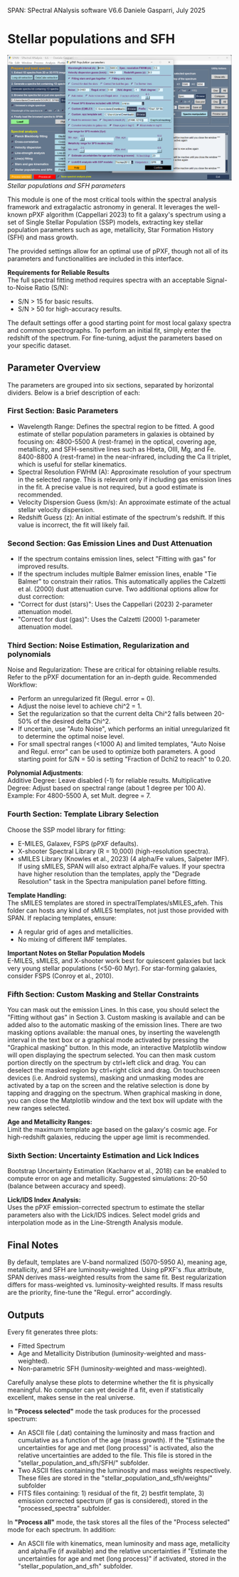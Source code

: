 SPAN: SPectral ANalysis software V6.6
Daniele Gasparri, July 2025

# Stellar populations and SFH #

![Stellar populations](img/stellar_populations.png)
*Stellar populations and SFH parameters*


This module is one of the most critical tools within the spectral analysis framework and extragalactic astronomy in general. It leverages the well-known pPXF algorithm (Cappellari 2023) to fit a galaxy's spectrum using a set of Single Stellar Population (SSP) models, extracting key stellar population parameters such as age, metallicity, Star Formation History (SFH) and mass growth.

The provided settings allow for an optimal use of pPXF, though not all of its parameters and functionalities are included in this interface.


**Requirements for Reliable Results**  
The full spectral fitting method requires spectra with an acceptable Signal-to-Noise Ratio (S/N):
- S/N > 15 for basic results.
- S/N > 50 for high-accuracy results.


The default settings offer a good starting point for most local galaxy spectra and common spectrographs. To perform an initial fit, simply enter the redshift of the spectrum. For fine-tuning, adjust the parameters based on your specific dataset.


## Parameter Overview ##
The parameters are grouped into six sections, separated by horizontal dividers. Below is a brief description of each:


### First Section: Basic Parameters
- Wavelength Range: Defines the spectral region to be fitted. A good estimate of stellar population parameters in galaxies is obtained by focusing on:
4800-5500 A (rest-frame) in the optical, covering age, metallicity, and SFH-sensitive lines such as Hbeta, OIII, Mg, and Fe.
8400-8800 A (rest-frame) in the near-infrared, including the Ca II triplet, which is useful for stellar kinematics.
- Spectral Resolution FWHM (A): Approximate resolution of your spectrum in the selected range. This is relevant only if including gas emission lines in the fit. A precise value is not required, but a good estimate is recommended.
- Velocity Dispersion Guess (km/s): An approximate estimate of the actual stellar velocity dispersion.
- Redshift Guess (z): An initial estimate of the spectrum's redshift. If this value is incorrect, the fit will likely fail.


### Second Section: Gas Emission Lines and Dust Attenuation
- If the spectrum contains emission lines, select "Fitting with gas" for improved results.
- If the spectrum includes multiple Balmer emission lines, enable "Tie Balmer" to constrain their ratios. This automatically applies the Calzetti et al. (2000) dust attenuation curve.
Two additional options allow for dust correction:
- "Correct for dust (stars)": Uses the Cappellari (2023) 2-parameter attenuation model.
- "Correct for dust (gas)": Uses the Calzetti (2000) 1-parameter attenuation model.


### Third Section: Noise Estimation, Regularization and polynomials
Noise and Regularization: These are critical for obtaining reliable results. Refer to the pPXF documentation for an in-depth guide.
Recommended Workflow:

- Perform an unregularized fit (Regul. error = 0).
- Adjust the noise level to achieve chi^2 = 1.
- Set the regularization so that the current delta Chi^2 falls between 20-50% of the desired delta Chi^2.
- If uncertain, use "Auto Noise", which performs an initial unregularized fit to determine the optimal noise level.
- For small spectral ranges (<1000 A) and limited templates, "Auto Noise and Regul. error" can be used to optimize both parameters. A good starting point for S/N = 50 is setting "Fraction of Dchi2 to reach" to 0.20.

**Polynomial Adjustments**:  
Additive Degree: Leave disabled (-1) for reliable results.
Multiplicative Degree: Adjust based on spectral range (about 1 degree per 100 A).
Example: For 4800-5500 A, set Mult. degree = 7.


### Fourth Section: Template Library Selection
Choose the SSP model library for fitting:

- E-MILES, Galaxev, FSPS (pPXF defaults).
- X-shooter Spectral Library (R = 10,000) (high-resolution spectra).
- sMILES Library (Knowles et al., 2023) (4 alpha/Fe values, Salpeter IMF).
If using sMILES, SPAN will also extract alpha/Fe values.
If your spectra have higher resolution than the templates, apply the "Degrade Resolution" task in the Spectra manipulation panel before fitting.

**Template Handling:**  
The sMILES templates are stored in spectralTemplates/sMILES_afeh. This folder can hosts any kind of sMILES templates, not just those provided with SPAN.
If replacing templates, ensure:

- A regular grid of ages and metallicities.
- No mixing of different IMF templates.

**Important Notes on Stellar Population Models**  
E-MILES, sMILES, and X-shooter work best for quiescent galaxies but lack very young stellar populations (<50-60 Myr).
For star-forming galaxies, consider FSPS (Conroy et al., 2010).


### Fifth Section: Custom Masking and Stellar Constraints
You can mask out the emission Lines. In this case, you should select the "Fitting without gas" in Section 3.
Custom masking is available and can be added also to the automatic masking of the emission lines. 
There are two masking options available: the manual ones, by inserting the wavelength interval in the text box or a graphical mode activated by pressing the "Graphical masking" button. In this mode, an interactive Matplotlib window will open displaying the spectrum selected. You can then mask custom portion directly on the spectrum by ctrl+left click and drag. You can deselect the masked region by ctrl+right click and drag. On touchscreen devices (i.e. Android systems), masking and unmasking modes are activated by a tap on the screen and the relative selection is done by tapping and dragging on the spectrum. When graphical masking in done, you can close the Matplotlib window and the text box will update with the new ranges selected.

**Age and Metallicity Ranges:**  
Limit the maximum template age based on the galaxy's cosmic age. For high-redshift galaxies, reducing the upper age limit is recommended.


### Sixth Section: Uncertainty Estimation and Lick Indices
Bootstrap Uncertainty Estimation (Kacharov et al., 2018) can be enabled to compute error on age and metallicity.
Suggested simulations: 20-50 (balance between accuracy and speed).

**Lick/IDS Index Analysis:**  
Uses the pPXF emission-corrected spectrum to estimate the stellar parameters also with the Lick/IDS indices.
Select model grids and interpolation mode as in the Line-Strength Analysis module.


## Final Notes ##
By default, templates are V-band normalized (5070-5950 A), meaning age, metallicity, and SFH are luminosity-weighted.
Using pPXF's .flux attribute, SPAN derives mass-weighted results from the same fit.
Best regularization differs for mass-weighted vs. luminosity-weighted results. If mass results are the priority, fine-tune the "Regul. error" accordingly.


## Outputs ##
Every fit generates three plots:

- Fitted Spectrum
- Age and Metallicity Distribution (luminosity-weighted and mass-weighted).
- Non-parametric SFH (luminosity-weighted and mass-weighted).

Carefully analyse these plots to determine whether the fit is physically meaningful. No computer can yet decide if a fit, even if statistically excellent, makes sense in the real universe.

In **"Process selected"** mode the task produces for the processed spectrum:

- An ASCII file (.dat) containing the luminosity and mass fraction and cumulative as a function of the age (mass growth). If the "Estimate the uncertainties for age and met (long process)" is activated, also the relative uncertainties are added to the file. This file is stored in the "stellar_population_and_sfh/SFH/" subfolder.
- Two ASCII files containing the luminosity and mass weights respectively. These files are stored in the "stellar_population_and_sfh/weights/" subfolder
- FITS files containing: 1) residual of the fit, 2) bestfit template, 3) emission corrected spectrum (if gas is considered), stored in the "processed_spectra" subfolder.

In **"Process all"** mode, the task stores all the files of the "Process selected" mode for each spectrum. In addition:

- An ASCII file with kinematics, mean luminosity and mass age, metallicity and alpha/Fe (if available) and the relative uncertainties if "Estimate the uncertainties for age and met (long process)" if activated, stored in the "stellar_population_and_sfh" subfolder.
